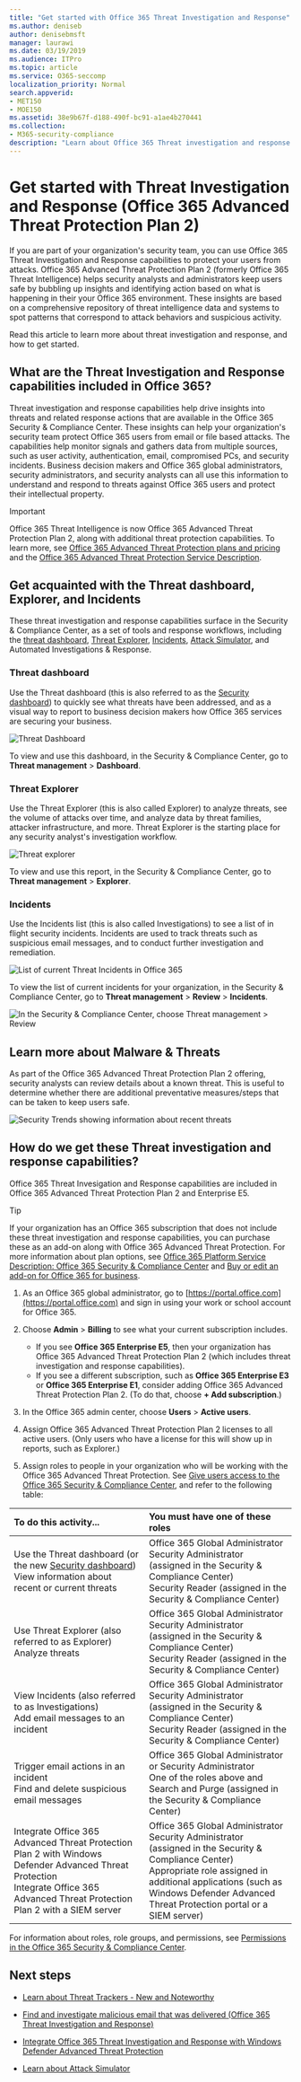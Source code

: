 ```yaml
---
title: "Get started with Office 365 Threat Investigation and Response"
ms.author: deniseb
author: denisebmsft
manager: laurawi
ms.date: 03/19/2019
ms.audience: ITPro
ms.topic: article
ms.service: O365-seccomp
localization_priority: Normal
search.appverid:
- MET150
- MOE150
ms.assetid: 38e9b67f-d188-490f-bc91-a1ae4b270441
ms.collection:
- M365-security-compliance
description: "Learn about Office 365 Threat investigation and response and how to get started."
---
```


# Get started with Threat Investigation and Response (Office 365 Advanced Threat Protection Plan 2)

If you are part of your organization's security team, you can use Office 365 Threat Investigation and Response capabilities to protect your users from attacks. Office 365 Advanced Threat Protection Plan 2 (formerly Office 365 Threat Intelligence) helps security analysts and administrators keep users safe by bubbling up insights and identifying action based on what is happening in their your Office 365 environment. These insights are based on a comprehensive repository of threat intelligence data and systems to spot patterns that correspond to attack behaviors and suspicious activity.
  
Read this article to learn more about threat investigation and response, and how to get started.
  
## What are the Threat Investigation and Response capabilities included in Office 365?

Threat investigation and response capabilities help drive insights into threats and related response actions that are available in the Office 365 Security &amp; Compliance Center. These insights can help your organization's security team protect Office 365 users from email or file based attacks. The capabilities help monitor signals and gathers data from multiple sources, such as user activity, authentication, email, compromised PCs, and security incidents. Business decision makers and Office 365 global administrators, security administrators, and security analysts can all use this information to understand and respond to threats against Office 365 users and protect their intellectual property.

> [!IMPORTANT]
> Office 365 Threat Intelligence is now Office 365 Advanced Threat Protection Plan 2, along with additional threat protection capabilities. To learn more, see [Office 365 Advanced Threat Protection plans and pricing](https://products.office.com/exchange/advance-threat-protection) and the [Office 365 Advanced Threat Protection Service Description](https://docs.microsoft.com/office365/servicedescriptions/office-365-advanced-threat-protection-service-description).
  
## Get acquainted with the Threat dashboard, Explorer, and Incidents

These threat investigation and response capabilities surface in the Security &amp; Compliance Center, as a set of tools and response workflows, including the [threat dashboard](#threat-dashboard), [Threat Explorer](#threat-explorer), [Incidents](get-started-with-ti.md#incidents), [Attack Simulator](attack-simulator.md), and Automated Investigations & Response.
  
### Threat dashboard

Use the Threat dashboard (this is also referred to as the [Security dashboard](security-dashboard.md)) to quickly see what threats have been addressed, and as a visual way to report to business decision makers how Office 365 services are securing your business.
  
![Threat Dashboard](media/ce013a31-3f80-4d09-bb95-bfb7623b8bc4.png)
  
To view and use this dashboard, in the Security &amp; Compliance Center, go to **Threat management** \> **Dashboard**.
  
### Threat Explorer

Use the Threat Explorer (this is also called Explorer) to analyze threats, see the volume of attacks over time, and analyze data by threat families, attacker infrastructure, and more. Threat Explorer is the starting place for any security analyst's investigation workflow.
  
![Threat explorer](media/7a7cecee-17f0-4134-bcb8-7cee3f3c3890.png)
  
To view and use this report, in the Security &amp; Compliance Center, go to **Threat management** \> **Explorer**.
  
 ### Incidents

Use the Incidents list (this is also called Investigations) to see a list of in flight security incidents. Incidents are used to track threats such as suspicious email messages, and to conduct further investigation and remediation.
  
![List of current Threat Incidents in Office 365](media/acadd4c7-d2de-4146-aeb8-90cfad805a9c.png)
  
To view the list of current incidents for your organization, in the Security &amp; Compliance Center, go to **Threat management** \> **Review** \> **Incidents**.
  
![In the Security &amp; Compliance Center, choose Threat management \> Review](media/e0f46454-fa38-40f0-a120-b595614d1d22.png)
  
## Learn more about Malware &amp; Threats

As part of the Office 365 Advanced Threat Protection Plan 2 offering, security analysts can review details about a known threat. This is useful to determine whether there are additional preventative measures/steps that can be taken to keep users safe.
  
![Security Trends showing information about recent threats](media/11e7d40d-139b-4c56-8d52-c091c8654151.png) 
  
## How do we get these Threat investigation and response capabilities?

Office 365 Threat Invesigation and Response capabilities are included in Office 365 Advanced Threat Protection Plan 2 and Enterprise E5. 

> [!TIP]
> If your organization has an Office 365 subscription that does not include these threat investigation and response capabilities, you can purchase these as an add-on along with Office 365 Advanced Threat Protection. For more information about plan options, see [Office 365 Platform Service Description: Office 365 Security &amp; Compliance Center](https://docs.microsoft.com/office365/servicedescriptions/office-365-platform-service-description/office-365-securitycompliance-center) and [Buy or edit an add-on for Office 365 for business](https://docs.microsoft.com/office365/admin/subscriptions-and-billing/buy-or-edit-an-add-on).
  
1. As an Office 365 global administrator, go to [https://portal.office.com](https://portal.office.com) and sign in using your work or school account for Office 365. 
    
2. Choose **Admin** \> **Billing** to see what your current subscription includes. 
    - If you see **Office 365 Enterprise E5**, then your organization has Office 365 Advanced Threat Protection Plan 2 (which includes threat investigation and response capabilities). 
    - If you see a different subscription, such as **Office 365 Enterprise E3** or **Office 365 Enterprise E1**, consider adding Office 365 Advanced Threat Protection Plan 2. (To do that, choose **+ Add subscription**.)
    
3. In the Office 365 admin center, choose **Users** \> **Active users**.
    
5. Assign Office 365 Advanced Threat Protection Plan 2 licenses to all active users. (Only users who have a license for this will show up in reports, such as Explorer.)
    
6. Assign roles to people in your organization who will be working with the Office 365 Advanced Threat Protection. See [Give users access to the Office 365 Security &amp; Compliance Center](grant-access-to-the-security-and-compliance-center.md), and refer to the following table:<br/>

  |**To do this activity...** <br/> |**You must have one of these roles** <br/> |  
  |:-----|:-----|
  |Use the Threat dashboard (or the new [Security dashboard](security-dashboard.md))<br/> View information about recent or current threats  <br/> |Office 365 Global Administrator  <br/> Security Administrator (assigned in the Security &amp; Compliance Center)  <br/> Security Reader (assigned in the Security &amp; Compliance Center)  <br/> |
  |Use Threat Explorer (also referred to as Explorer)  <br/> Analyze threats  <br/> |Office 365 Global Administrator  <br/> Security Administrator (assigned in the Security &amp; Compliance Center)  <br/> Security Reader (assigned in the Security &amp; Compliance Center)  <br/> |
  |View Incidents (also referred to as Investigations) <br/> Add email messages to an incident  <br/> |Office 365 Global Administrator  <br/> Security Administrator (assigned in the Security &amp; Compliance Center)  <br/> Security Reader (assigned in the Security &amp; Compliance Center)  <br/> |
  |Trigger email actions in an incident  <br/> Find and delete suspicious email messages  <br/> |Office 365 Global Administrator or Security Administrator  <br/> One of the roles above and Search and Purge (assigned in the Security &amp; Compliance Center)  <br/> |
  |Integrate Office 365 Advanced Threat Protection Plan 2 with Windows Defender Advanced Threat Protection  <br/> Integrate Office 365 Advanced Threat Protection Plan 2 with a SIEM server  <br/> |Office 365 Global Administrator  <br/> Security Administrator (assigned in the Security &amp; Compliance Center)  <br/> Appropriate role assigned in additional applications (such as Windows Defender Advanced Threat Protection portal or a SIEM server)  <br/> |
   
For information about roles, role groups, and permissions, see [Permissions in the Office 365 Security &amp; Compliance Center](permissions-in-the-security-and-compliance-center.md).
    
## Next steps

- [Learn about Threat Trackers - New and Noteworthy](threat-trackers.md)
    
- [Find and investigate malicious email that was delivered (Office 365 Threat Investigation and Response)](investigate-malicious-email-that-was-delivered.md)
    
- [Integrate Office 365 Threat Investigation and Response with Windows Defender Advanced Threat Protection](integrate-office-365-ti-with-wdatp.md)
    
- [Learn about Attack Simulator](attack-simulator.md)
  

